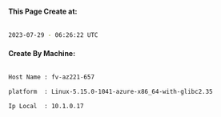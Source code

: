 
   
#### This Page Create at:

```bash

2023-07-29 - 06:26:22 UTC

```

#### Create By Machine:

```bash

Host Name : fv-az221-657

platform  : Linux-5.15.0-1041-azure-x86_64-with-glibc2.35

Ip Local  : 10.1.0.17

```

